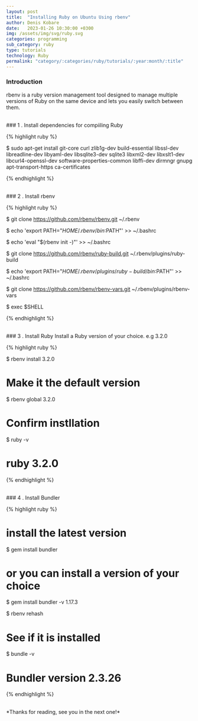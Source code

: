 ```yaml
---
layout: post
title:  "Installing Ruby on Ubuntu Using rbenv"
author: Denis Kobare
date:   2023-01-26 10:30:00 +0300
img: /assets/img/svg/ruby.svg
categories: programming
sub_category: ruby
type: tutorials
technology: Ruby
permalink: "category/:categories/ruby/tutorials/:year:month/:title"
---
```



### Introduction
rbenv is a ruby version management tool designed to manage multiple versions of 
Ruby on the same device and lets you easily switch between them.



<br>
### 1 . Install dependencies for compiiling Ruby

{% highlight ruby %}

$ sudo apt-get install git-core curl zlib1g-dev build-essential libssl-dev libreadline-dev libyaml-dev libsqlite3-dev sqlite3 libxml2-dev libxslt1-dev libcurl4-openssl-dev software-properties-common libffi-dev dirmngr gnupg apt-transport-https ca-certificates

{% endhighlight %}


<br>
### 2 . Install rbenv

{% highlight ruby %}

$ git clone https://github.com/rbenv/rbenv.git ~/.rbenv

$ echo 'export PATH="$HOME/.rbenv/bin:$PATH"' >> ~/.bashrc

$ echo 'eval "$(rbenv init -)"' >> ~/.bashrc

$ git clone https://github.com/rbenv/ruby-build.git ~/.rbenv/plugins/ruby-build

$ echo 'export PATH="$HOME/.rbenv/plugins/ruby-build/bin:$PATH"' >> ~/.bashrc

$ git clone https://github.com/rbenv/rbenv-vars.git ~/.rbenv/plugins/rbenv-vars

$ exec $SHELL

{% endhighlight %}


<br>
### 3 . Install Ruby 
Install a Ruby version of your choice. e.g 3.2.0

{% highlight ruby %}

$ rbenv install 3.2.0

# Make it the default version
$ rbenv global 3.2.0

# Confirm instllation
$ ruby -v

# ruby 3.2.0

{% endhighlight %}


<br>
### 4 . Install Bundler


{% highlight ruby %}

# install the latest version
$ gem install bundler


# or you can install a version of your choice
$ gem install bundler -v 1.17.3


$ rbenv rehash


# See if it is installed

$ bundle -v

# Bundler version 2.3.26

{% endhighlight %}



<br>
*Thanks for reading, see you in the next one!*
